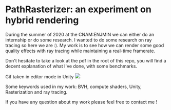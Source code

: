 # PathRasterizer: an experiment on hybrid rendering

During the summer of 2020 at the CNAM:ENJMIN we can either do an internship or do some research. I wanted to do some research on ray tracing so here we are :).
My work is to see how we can render some good quality effects with ray tracing while maintaining a real-time framerate.

Don't hesitate to take a look at the pdf in the root of this repo, you will find a decent explanation of what I've done, with some benchmarks.

Gif taken in editor mode in Unity
![](pathrasterizer.gif)

Some keywords used in my work: BVH, compute shaders, Unity, Rasterization and ray tracing.

If you have any question about my work please feel free to contact me !
